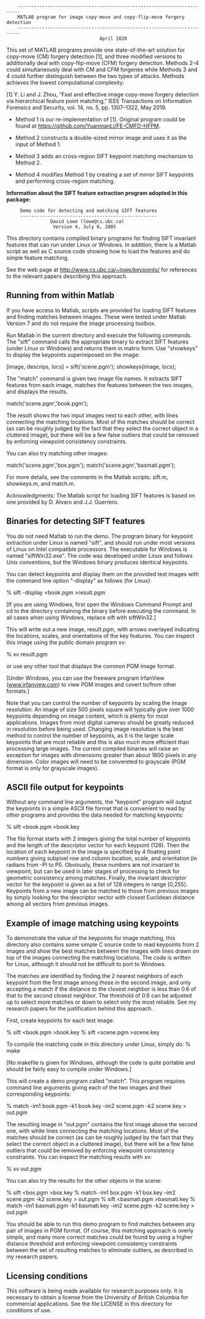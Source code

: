         -----------------------------------------------------------------------
        MATLAB program for image copy-move and copy-flip-move forgery detection 
        -----------------------------------------------------------------------
                                      April 2020

This set of MATLAB programs provide one state-of-the-art solution for copy-move (CM) forgery detection [1], and three modified versions to additionally deal with copy-flip-move (CFM) forgery detection. Methods 2–4 could simultaneously deal with CM and CFM forgeries while Methods 3 and 4 could further distinguish between the two types of attacks. Methods achieves the lowest computational complexity.

[1] Y. Li and J. Zhou, “Fast and effective image copy-move forgery detection via hierarchical feature point matching,” IEEE Transactions on Information Forensics and Security, vol. 14, no. 5, pp. 1307–1322, May 2019.

* Method 1 is our re-implementation of [1]. Original program could be found at https://github.com/YuanmanLi/FE-CMFD-HFPM.

* Method 2 constructs a double-sized mirror image and uses it as the input of Method 1.

* Method 3 adds an cross-region SIFT keypoint matching mechanism to Method 2.

* Method 4 modifies Method 1 by creating a set of mirror SIFT keypoints and performing cross-region matching.


**Information about the SIFT feature extraction program adopted in this package:** 

         Demo code for detecting and matching SIFT features
         --------------------------------------------------
                    David Lowe (lowe@cs.ubc.ca)
                     Version 4, July 6, 2005


This directory contains compiled binary programs for finding SIFT
invariant features that can run under Linux or Windows.  In addition,
there is a Matlab script as well as C source code showing how to load
the features and do simple feature matching.

See the web page at 
  http://www.cs.ubc.ca/~lowe/keypoints/ 
for references to the relevant papers describing this approach.


Running from within Matlab
--------------------------

If you have access to Matlab, scripts are provided for loading SIFT
features and finding matches between images.  These were tested under
Matlab Version 7 and do not require the image processing toolbox.

Run Matlab in the current directory and execute the following
commands.  The "sift" command calls the appropriate binary to extract
SIFT features (under Linux or Windows) and returns them in matrix
form.  Use "showkeys" to display the keypoints superimposed on the
image:

  [image, descrips, locs] = sift('scene.pgm');
  showkeys(image, locs);

The "match" command is given two image file names.  It extracts SIFT
features from each image, matches the features between the two images,
and displays the results.

  match('scene.pgm','book.pgm');

The result shows the two input images next to each other, with lines
connecting the matching locations.  Most of the matches should be
correct (as can be roughly judged by the fact that they select the
correct object in a cluttered image), but there will be a few false
outliers that could be removed by enforcing viewpoint consistency
constraints.

You can also try matching other images:

  match('scene.pgm','box.pgm');
  match('scene.pgm','basmati.pgm');

For more details, see the comments in the Matlab scripts: sift.m,
showkeys.m, and match.m.

Acknowledgments: The Matlab script for loading SIFT features is based
on one provided by D. Alvaro and J.J. Guerrero.


Binaries for detecting SIFT features
------------------------------------

You do not need Matlab to run the demo.  The program binary for
keypoint extraction under Linux is named "sift", and should run under
most versions of Linux on Intel compatible processors.  The executable
for Windows is named "siftWin32.exe".  The code was developed under
Linux and follows Unix conventions, but the Windows binary produces
identical keypoints.

You can detect keypoints and display them on the provided test images
with the command line option "-display" as follows (for Linux):

% sift -display <book.pgm >result.pgm

[If you are using Windows, first open the Windows Command Prompt and
cd to the directory containing the binary before executing the
command.  In all cases when using Windows, replace sift with
siftWin32.]

This will write out a new image, result.pgm, with arrows overlayed
indicating the locations, scales, and orientations of the key
features.  You can inspect this image using the public domain program xv:

% xv result.pgm

or use any other tool that displays the common PGM image format.  

[Under Windows, you can use the freeware program IrfanView (www.irfanview.com)
to view PGM images and covert to/from other formats.]

Note that you can control the number of keypoints by scaling the image
resolution.  An image of size 500 pixels square will typically give
over 1000 keypoints depending on image content, which is plenty for
most applications.  Images from most digital cameras should be greatly
reduced in resolution before being used.  Changing image resolution is
the best method to control the number of keypoints, as it is the
larger scale keypoints that are most reliable and this is also much
more efficient than processing large images.  The current compiled
binaries will raise an exception for images with dimensions greater
than about 1800 pixels in any dimension.  Color images will need to
be convereted to grayscale (PGM format is only for grayscale images).


ASCII file output for keypoints
-------------------------------

Without any command line arguments, the "keypoint" program will
output the keypoints in a simple ASCII file format that
is convenient to read by other programs and provides the data needed
for matching keypoints:

% sift <book.pgm >book.key

The file format starts with 2 integers giving the total number of
keypoints and the length of the descriptor vector for each keypoint
(128). Then the location of each keypoint in the image is specified by
4 floating point numbers giving subpixel row and column location,
scale, and orientation (in radians from -PI to PI).  Obviously, these
numbers are not invariant to viewpoint, but can be used in later
stages of processing to check for geometric consistency among matches.
Finally, the invariant descriptor vector for the keypoint is given as
a list of 128 integers in range [0,255].  Keypoints from a new image
can be matched to those from previous images by simply looking for the
descriptor vector with closest Euclidean distance among all vectors
from previous images.


Example of image matching using keypoints
-----------------------------------------

To demonstrate the value of the keypoints for image matching, this
directory also contains some simple C source code to read keypoints from
2 images and show the best matches between the images with lines drawn
on top of the images connecting the matching locations.  The code is
written for Linux, although it should not be difficult to port to Windows.

The matches are identified by finding the 2 nearest neighbors of each
keypoint from the first image among those in the second image, and
only accepting a match if the distance to the closest neighbor is less
than 0.6 of that to the second closest neighbor.  The threshold of 0.6
can be adjusted up to select more matches or down to select only the
most reliable.  See my research papers for the justification behind
this approach.

First, create keypoints for each test image:

% sift <book.pgm >book.key
% sift <scene.pgm >scene.key

To compile the matching code in this directory under Linux, simply do:
% make

[No makefile is given for Windows, although the code is quite portable
and should be fairly easy to compile under Windows.]

This will create a demo program called "match".  This program
requires command line arguments giving each of the two images and
their corresponding keypoints:

% match -im1 book.pgm -k1 book.key -im2 scene.pgm -k2 scene.key > out.pgm

The resulting image in "out.pgm" contains the first image above the
second one, with white lines connecting the matching locations.  Most
of the matches should be correct (as can be roughly judged by the fact
that they select the correct object in a cluttered image), but there
will be a few false outliers that could be removed by enforcing
viewpoint consistency constraints.  You can inspect the matching
results with xv:

% xv out.pgm

You can also try the results for the other objects in the scene:

% sift <box.pgm >box.key
% match -im1 box.pgm -k1 box.key -im2 scene.pgm -k2 scene.key > out.pgm
% sift <basmati.pgm >basmati.key
% match -im1 basmati.pgm -k1 basmati.key -im2 scene.pgm -k2 scene.key > out.pgm

You should be able to run this demo program to find matches between
any pair of images in PGM format.  Of course, this matching approach
is overly simple, and many more correct matches could be found by
using a higher distance threshold and enforcing viewpoint consistency
constraints between the set of resulting matches to eliminate
outliers, as described in my research papers.


Licensing conditions
--------------------

This software is being made available for research purposes only.  It
is necessary to obtain a license from the University of British
Columbia for commercial applications.  See the file LICENSE in this
directory for conditions of use.

